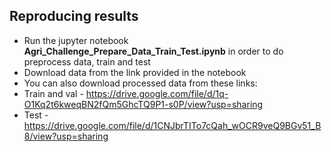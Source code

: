 ## Reproducing results

*  Run the jupyter notebook **Agri_Challenge_Prepare_Data_Train_Test.ipynb** in order to do preprocess data, train and test
*  Download data from the link provided in the notebook
*  You can also download processed data from these links:
*  Train and val - https://drive.google.com/file/d/1q-O1Kq2t6kweqBN2fQm5GhcTQ9P1-s0P/view?usp=sharing
*  Test - https://drive.google.com/file/d/1CNJbrTITo7cQah_wOCR9veQ9BGv51_B8/view?usp=sharing
